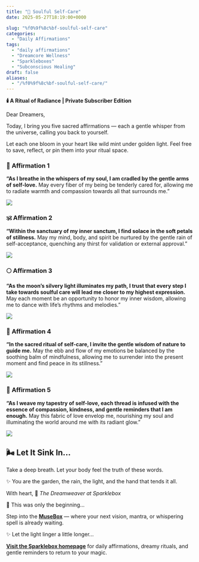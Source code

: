 ```yaml
---
title: "🌿 Soulful Self-Care"
date: 2025-05-27T18:19:00+0000

slug: "%f0%9f%8c%bf-soulful-self-care"
categories:
  - "Daily Affirmations"
tags:
  - "daily affirmations"
  - "Dreamcore Wellness"
  - "Sparkleboxes"
  - "Subconscious Healing"
draft: false
aliases:
  - "/%f0%9f%8c%bf-soulful-self-care/"
---
```

**🕯️ A Ritual of Radiance | Private Subscriber Edition**

Dear Dreamers,

Today, I bring you five sacred affirmations — each a gentle whisper from the universe, calling you back to yourself.

Let each one bloom in your heart like wild mint under golden light.
Feel free to save, reflect, or pin them into your ritual space.

### 🌸 **Affirmation 1**

**“As I breathe in the whispers of my soul, I am cradled by the gentle arms of self-love.**
May every fiber of my being be tenderly cared for, allowing me to radiate warmth and compassion towards all that surrounds me.”

![](/vic_aff1-1024x775.jpg)

### 🕉️ **Affirmation 2**

**“Within the sanctuary of my inner sanctum, I find solace in the soft petals of stillness.**
May my mind, body, and spirit be nurtured by the gentle rain of self-acceptance, quenching any thirst for validation or external approval.”

![](/vic_aff2-1024x775.jpg)

### 🌕 **Affirmation 3**

**“As the moon’s silvery light illuminates my path, I trust that every step I take towards soulful care will lead me closer to my highest expression.**
May each moment be an opportunity to honor my inner wisdom, allowing me to dance with life’s rhythms and melodies.”

![](/vic_aff3-1024x775.jpg)

### 🌿 **Affirmation 4**

**“In the sacred ritual of self-care, I invite the gentle wisdom of nature to guide me.**
May the ebb and flow of my emotions be balanced by the soothing balm of mindfulness, allowing me to surrender into the present moment and find peace in its stillness.”

![](/vic_aff4-1024x775.jpg)

### 🧵 **Affirmation 5**

**“As I weave my tapestry of self-love, each thread is infused with the essence of compassion, kindness, and gentle reminders that I am enough.**
May this fabric of love envelop me, nourishing my soul and illuminating the world around me with its radiant glow.”

![](/vict_aff5-1024x775.jpg)

## 🌬️ Let It Sink In...

Take a deep breath.
Let your body feel the truth of these words.

✨ You are the garden, the rain, the light, and the hand that tends it all.

With heart,
🌸 *The Dreamweaver at Sparklebox*

💭 This was only the beginning...

Step into the [**MuseBox**](https://sparklebox.blog/tag/musebox) — where your next vision, mantra, or whispering spell is already waiting.

✨ Let the light linger a little longer...

[**Visit the Sparklebox homepage**](https://sparklebox.blog) for daily affirmations, dreamy rituals, and gentle reminders to return to your magic.